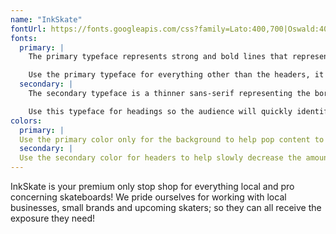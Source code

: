 ```yaml
---
name: "InkSkate"
fontUrl: https://fonts.googleapis.com/css?family=Lato:400,700|Oswald:400,700
fonts:
  primary: |
    The primary typeface represents strong and bold lines that represent balance and strength needed in the ever evolving skate culture.

    Use the primary typeface for everything other than the headers, it will help highlight the importance of each text with varying weights as a way to differentiate for hierarchy.
  secondary: |
    The secondary typeface is a thinner sans-serif representing the border separating those that become successful and those that fail.

    Use this typeface for headings so the audience will quickly identify the page but, will instantly go to the body of each pages content.
colors:
  primary: |
  Use the primary color only for the background to help pop content to the forefront.
  secondary: |
  Use the secondary color for headers to help slowly decrease the amount of attention they hold on pages.
---
```


InkSkate is your premium only stop shop for everything local and pro concerning skateboards! We pride ourselves for working with local businesses, small brands and upcoming skaters; so they can all receive the exposure they need!
